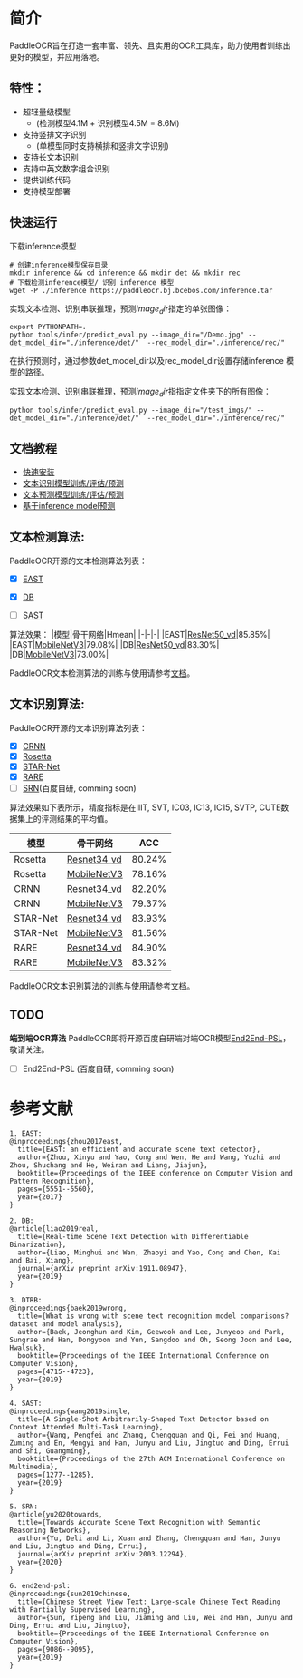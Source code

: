 
# 简介
PaddleOCR旨在打造一套丰富、领先、且实用的OCR工具库，助力使用者训练出更好的模型，并应用落地。

## 特性：
- 超轻量级模型
    - (检测模型4.1M + 识别模型4.5M = 8.6M)
- 支持竖排文字识别
    - (单模型同时支持横排和竖排文字识别)
- 支持长文本识别
- 支持中英文数字组合识别
- 提供训练代码
- 支持模型部署

## **快速运行**

下载inference模型
```
# 创建inference模型保存目录
mkdir inference && cd inference && mkdir det && mkdir rec
# 下载检测inference模型/ 识别 inference 模型
wget -P ./inference https://paddleocr.bj.bcebos.com/inference.tar
```

实现文本检测、识别串联推理，预测$image_dir$指定的单张图像：
```
export PYTHONPATH=.
python tools/infer/predict_eval.py --image_dir="/Demo.jpg" --det_model_dir="./inference/det/"  --rec_model_dir="./inference/rec/"
```
在执行预测时，通过参数det_model_dir以及rec_model_dir设置存储inference 模型的路径。

实现文本检测、识别串联推理，预测$image_dir$指指定文件夹下的所有图像：
```
python tools/infer/predict_eval.py --image_dir="/test_imgs/" --det_model_dir="./inference/det/"  --rec_model_dir="./inference/rec/"
```

## 文档教程
- [快速安装](./doc/installation.md)
- [文本识别模型训练/评估/预测](./doc/detection.md)
- [文本预测模型训练/评估/预测](./doc/recognition.md)
- [基于inference model预测](./doc/)


## 文本检测算法:

PaddleOCR开源的文本检测算法列表：
- [x]  [EAST](https://arxiv.org/abs/1704.03155)
- [x]  [DB](https://arxiv.org/abs/1911.08947)
- [ ]  [SAST](https://arxiv.org/abs/1908.05498)


算法效果：
|模型|骨干网络|Hmean|
|-|-|-|
|EAST|[ResNet50_vd](https://paddleocr.bj.bcebos.com/det_r50_vd_east.tar)|85.85%|
|EAST|[MobileNetV3](https://paddleocr.bj.bcebos.com/det_mv3_east.tar)|79.08%|
|DB|[ResNet50_vd](https://paddleocr.bj.bcebos.com/det_r50_vd_db.tar)|83.30%|
|DB|[MobileNetV3](https://paddleocr.bj.bcebos.com/det_mv3_db.tar)|73.00%|

PaddleOCR文本检测算法的训练与使用请参考[文档](./doc/detection.md)。

## 文本识别算法:

PaddleOCR开源的文本识别算法列表：
- [x]  [CRNN](https://arxiv.org/abs/1507.05717)
- [x]  [Rosetta](https://arxiv.org/abs/1910.05085)
- [x]  [STAR-Net](http://www.bmva.org/bmvc/2016/papers/paper043/index.html)
- [x]  [RARE](https://arxiv.org/abs/1603.03915v1)
- [ ]  [SRN]((https://arxiv.org/abs/2003.12294))(百度自研, comming soon)

算法效果如下表所示，精度指标是在IIIT, SVT, IC03, IC13, IC15, SVTP, CUTE数据集上的评测结果的平均值。

|模型|骨干网络|ACC|
|-|-|-|
|Rosetta|[Resnet34_vd](https://paddleocr.bj.bcebos.com/rec_r34_vd_none_none_ctc.tar)|80.24%|
|Rosetta|[MobileNetV3](https://paddleocr.bj.bcebos.com/rec_mv3_none_none_ctc.tar)|78.16%|
|CRNN|[Resnet34_vd](https://paddleocr.bj.bcebos.com/rec_r34_vd_none_bilstm_ctc.tar)|82.20%|
|CRNN|[MobileNetV3](https://paddleocr.bj.bcebos.com/rec_mv3_none_bilstm_ctc.tar)|79.37%|
|STAR-Net|[Resnet34_vd](https://paddleocr.bj.bcebos.com/rec_r34_vd_tps_bilstm_ctc.tar)|83.93%|
|STAR-Net|[MobileNetV3](https://paddleocr.bj.bcebos.com/rec_mv3_tps_bilstm_ctc.tar)|81.56%|
|RARE|[Resnet34_vd](https://paddleocr.bj.bcebos.com/rec_r34_vd_tps_bilstm_attn.tar)|84.90%|
|RARE|[MobileNetV3](https://paddleocr.bj.bcebos.com/rec_mv3_tps_bilstm_attn.tar)|83.32%|

PaddleOCR文本识别算法的训练与使用请参考[文档](./doc/recognition.md)。

## TODO
**端到端OCR算法**
PaddleOCR即将开源百度自研端对端OCR模型[End2End-PSL](https://arxiv.org/abs/1909.07808)，敬请关注。
- [ ]  End2End-PSL (百度自研, comming soon)



# 参考文献
```
1. EAST:
@inproceedings{zhou2017east,
  title={EAST: an efficient and accurate scene text detector},
  author={Zhou, Xinyu and Yao, Cong and Wen, He and Wang, Yuzhi and Zhou, Shuchang and He, Weiran and Liang, Jiajun},
  booktitle={Proceedings of the IEEE conference on Computer Vision and Pattern Recognition},
  pages={5551--5560},
  year={2017}
}

2. DB:
@article{liao2019real,
  title={Real-time Scene Text Detection with Differentiable Binarization},
  author={Liao, Minghui and Wan, Zhaoyi and Yao, Cong and Chen, Kai and Bai, Xiang},
  journal={arXiv preprint arXiv:1911.08947},
  year={2019}
}

3. DTRB:
@inproceedings{baek2019wrong,
  title={What is wrong with scene text recognition model comparisons? dataset and model analysis},
  author={Baek, Jeonghun and Kim, Geewook and Lee, Junyeop and Park, Sungrae and Han, Dongyoon and Yun, Sangdoo and Oh, Seong Joon and Lee, Hwalsuk},
  booktitle={Proceedings of the IEEE International Conference on Computer Vision},
  pages={4715--4723},
  year={2019}
}

4. SAST:
@inproceedings{wang2019single,
  title={A Single-Shot Arbitrarily-Shaped Text Detector based on Context Attended Multi-Task Learning},
  author={Wang, Pengfei and Zhang, Chengquan and Qi, Fei and Huang, Zuming and En, Mengyi and Han, Junyu and Liu, Jingtuo and Ding, Errui and Shi, Guangming},
  booktitle={Proceedings of the 27th ACM International Conference on Multimedia},
  pages={1277--1285},
  year={2019}
}

5. SRN:
@article{yu2020towards,
  title={Towards Accurate Scene Text Recognition with Semantic Reasoning Networks},
  author={Yu, Deli and Li, Xuan and Zhang, Chengquan and Han, Junyu and Liu, Jingtuo and Ding, Errui},
  journal={arXiv preprint arXiv:2003.12294},
  year={2020}
}

6. end2end-psl:
@inproceedings{sun2019chinese,
  title={Chinese Street View Text: Large-scale Chinese Text Reading with Partially Supervised Learning},
  author={Sun, Yipeng and Liu, Jiaming and Liu, Wei and Han, Junyu and Ding, Errui and Liu, Jingtuo},
  booktitle={Proceedings of the IEEE International Conference on Computer Vision},
  pages={9086--9095},
  year={2019}
}
```

